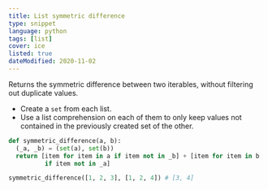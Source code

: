 ```yaml
---
title: List symmetric difference
type: snippet
language: python
tags: [list]
cover: ice
listed: true
dateModified: 2020-11-02
---
```


Returns the symmetric difference between two iterables, without filtering out duplicate values.

- Create a `set` from each list.
- Use a list comprehension on each of them to only keep values not contained in the previously created set of the other.

```py
def symmetric_difference(a, b):
  (_a, _b) = (set(a), set(b))
  return [item for item in a if item not in _b] + [item for item in b
          if item not in _a]

symmetric_difference([1, 2, 3], [1, 2, 4]) # [3, 4]
```
